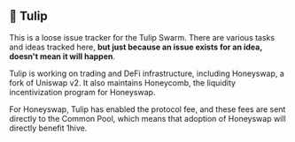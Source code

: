 ## 🌷 Tulip

This is a loose issue tracker for the Tulip Swarm. There are various tasks and ideas tracked here, **but just because an issue exists for an idea, doesn't mean it will happen**.

Tulip is working on trading and DeFi infrastructure, including Honeyswap, a fork of Uniswap v2. It also maintains Honeycomb, the liquidity incentivization program for Honeyswap.

For Honeyswap, Tulip has enabled the protocol fee, and these fees are sent directly to the Common Pool, which means that adoption of Honeyswap will directly benefit 1hive.
